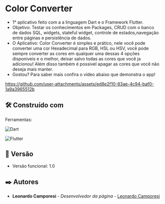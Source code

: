 # Color Converter

* 1° aplicativo feito com a a linguagem Dart e o Framework Flutter.
* Objetivo: Testar os conhecimentos em Packages, CRUD com o banco de dados SQL, widgets, stateful widget, controle de estados,navegação entre páginas e persistência de dados.
* O Aplicativo: Color Converter é simples e prático, nele você pode converter uma cor Hexadecimal para RGB, HSL ou HSV, você pode sempre converter as cores em qualquer uma dessas 4 opções disponiveis e o melhor, deixar salvo todas as cores que você ja adicionou!
  Além disso também é possivel apagar as cores que você não deseja mais manter.
* Gostou? Para saber mais confira o vídeo abaixo que demonstra o app!
  
https://github.com/user-attachments/assets/ed8e2f10-83ae-4c94-baf0-1a9a3965512b



## 🛠️ Construído com

Ferramentas:

![Dart](https://img.shields.io/badge/dart-%230175C2.svg?style=for-the-badge&logo=dart&logoColor=white)

![Flutter](https://img.shields.io/badge/Flutter-%2302569B.svg?style=for-the-badge&logo=Flutter&logoColor=white)


## 📌 Versão

* Versão funcional: 1.0

## ✒️ Autores

* **Leonardo Camporesi** - *Desenvolvedor da página* - [Leonardo Camporesi]([https://github.com/linkParaPerfil](https://github.com/LeoInStorm))
